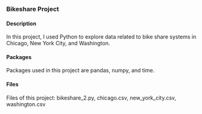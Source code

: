 
### Bikeshare Project
#### Description
In this project, I used Python to explore data related to bike share systems in Chicago, New York City, and Washington.

#### Packages
Packages used in this project are pandas, numpy, and time.

#### Files
Files of this project: bikeshare_2.py, chicago.csv, new_york_city.csv, washington.csv
